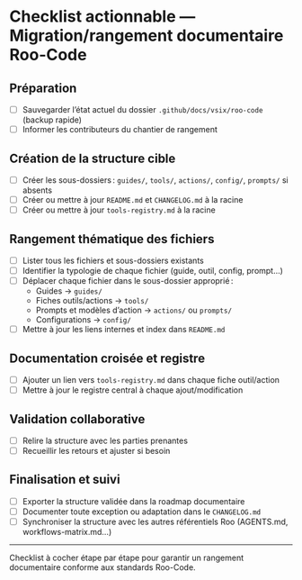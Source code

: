 # Checklist actionnable — Migration/rangement documentaire Roo-Code

## Préparation
- [ ] Sauvegarder l’état actuel du dossier `.github/docs/vsix/roo-code` (backup rapide)
- [ ] Informer les contributeurs du chantier de rangement

## Création de la structure cible
- [ ] Créer les sous-dossiers : `guides/`, `tools/`, `actions/`, `config/`, `prompts/` si absents
- [ ] Créer ou mettre à jour `README.md` et `CHANGELOG.md` à la racine
- [ ] Créer ou mettre à jour `tools-registry.md` à la racine

## Rangement thématique des fichiers
- [ ] Lister tous les fichiers et sous-dossiers existants
- [ ] Identifier la typologie de chaque fichier (guide, outil, config, prompt…)
- [ ] Déplacer chaque fichier dans le sous-dossier approprié :
  - Guides → `guides/`
  - Fiches outils/actions → `tools/`
  - Prompts et modèles d’action → `actions/` ou `prompts/`
  - Configurations → `config/`
- [ ] Mettre à jour les liens internes et index dans `README.md`

## Documentation croisée et registre
- [ ] Ajouter un lien vers `tools-registry.md` dans chaque fiche outil/action
- [ ] Mettre à jour le registre central à chaque ajout/modification

## Validation collaborative
- [ ] Relire la structure avec les parties prenantes
- [ ] Recueillir les retours et ajuster si besoin

## Finalisation et suivi
- [ ] Exporter la structure validée dans la roadmap documentaire
- [ ] Documenter toute exception ou adaptation dans le `CHANGELOG.md`
- [ ] Synchroniser la structure avec les autres référentiels Roo (AGENTS.md, workflows-matrix.md…)

---
Checklist à cocher étape par étape pour garantir un rangement documentaire conforme aux standards Roo-Code.